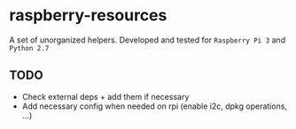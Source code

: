 # raspberry-resources

A set of unorganized helpers. Developed and tested for `Raspberry Pi 3` and `Python 2.7`

## TODO

* Check external deps + add them if necessary
* Add necessary config when needed on rpi (enable i2c, dpkg operations, ...)
